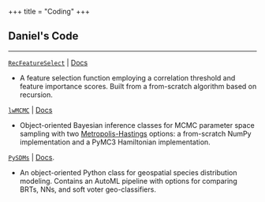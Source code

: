 +++
title = "Coding"
+++

## Daniel's Code

---

[`RecFeatureSelect`](https://pypi.org/project/RecFeatureSelect/) | [Docs](https://github.com/daniel-furman/RecFeatureSelect)

* A feature selection function employing a correlation threshold and feature importance scores. Built from a from-scratch algorithm based on recursion. 

[`lwMCMC`](https://pypi.org/project/lwMCMC/) | [Docs](https://github.com/daniel-furman/lwMCMC)

* Object-oriented Bayesian inference classes for MCMC parameter space sampling with two [Metropolis-Hastings](http://www.mit.edu/~ilkery/papers/MetropolisHastingsSampling.pdf) options: a from-scratch NumPy implementation and a PyMC3 Hamiltonian implementation. 

[`PySDMs`](https://github.com/daniel-furman/PySDMs) | [Docs](https://github.com/daniel-furman/PySDMs). 

* An object-oriented Python class for geospatial species distribution modeling. Contains an AutoML pipeline with options for comparing BRTs, NNs, and soft voter geo-classifiers. 
